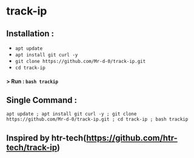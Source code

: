 # track-ip

## Installation :

* `apt update`
* `apt install git curl -y`
* `git clone https://github.com/Mr-d-0/track-ip.git`
* `cd track-ip`

#### > Run : `bash trackip`

## Single Command :
```
apt update ; apt install git curl -y ; git clone https://github.com/Mr-d-0/track-ip.git ; cd track-ip ; bash trackip
```
## Inspired by htr-tech(https://github.com/htr-tech/track-ip)
